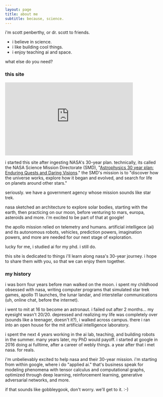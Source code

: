 ```yaml
---
layout: page
title: about me
subtitle: because, science.
---
```


i'm scott penberthy, or dr. scott to friends.

- i believe in science.
- i like building cool things.
- i enjoy teaching ai and space.

what else do you need?

### this site
<iframe width="420" height="240" src="https://www.youtube.com/embed/4pptCGR9N4g?rel=0;&autoplay=1&mute-1" frameborder="0" allow="accelerometer; autoplay; encrypted-media; gyroscope; picture-in-picture" allowfullscreen></iframe>

i started this site after ingesting NASA's 30-year plan.  technically, its called
the NASA Science Mission Directorate (SMD),
"[Astrophysics 30 year plan: Enduring Quests and Daring Visions](https://arxiv.org/pdf/1401.3741)."  the SMD's
mission is to "discover how the universe works,
explore how it began and evolved, and search for life on planets around other stars."

seriously.  we have a government agency whose mission sounds like star trek.

nasa 
sketched an architecture to explore solar bodies, starting with the earth, then 
practicing on our moon, before venturing to mars, europa, asteroids and more.  i'm 
excited to be part of that at google!

the apollo mission relied on telemetry and humans.  artificial intelligece (ai)
and its autonomous robots, vehicles, prediction powers, imagination powers, 
and more are needed for
our next stage of exploration.

lucky for me, i studied ai for my phd. i still do.

this site is dedicated to things i'll learn along nasa's 30-year journey.  i hope to share
them with you, so that we can enjoy them together.

### my history

i was born four years before man walked on the moon.  i spent my childhood obsessed with
nasa, writing computer programs that simulated star trek games, apollo 11 launches, 
the lunar landar, and interstellar communications (uh, online chat, before the
internet).

i went to mit at 16 to become an astronaut.  i failed out after 2 months... my eyesight
wasn't 20/20. depressed and realizing my life was completely over (sounds like a teenager,
doesn't it?), i walked across campus.  there i ran into an open house for the mit
artificial intelligence laboratory.

i spent the next 4 years working in the ai lab, teaching, and building robots in the summer.
many years later, my PhD would payoff.  i started at google in 2016 doing ai fulltime,
after a career of webly things.  a year after that i met nasa.  for reals.

i'm unbelievably excited to help nasa and their 30-year mission.  i'm starting
from within google, where i do "applied ai."  that's business speak for modeling
phenomena with tensor calculus and computational graphs, optimized through
deep learning, reinforcement learning, generative adversarial networks, and more.

if that sounds like gobbleygook, don't worry. we'll get to it.  :-)
